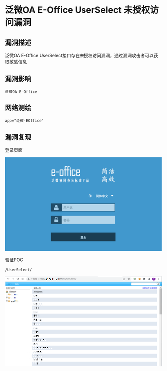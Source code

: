# 

# 泛微OA E-Office UserSelect 未授权访问漏洞

## 漏洞描述

泛微OA E-Office UserSelect接口存在未授权访问漏洞，通过漏洞攻击者可以获取敏感信息

## 漏洞影响

```
泛微OA E-Office
```

## 网络测绘

```
app="泛微-EOffice"
```

## 漏洞复现

登录页面

![image-20220520134445854](./images/202205201344907.png)

验证POC

```
/UserSelect/
```

![image-20220520140409297](./images/202205201404369.png)

